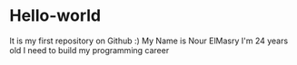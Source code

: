 # Hello-world
It is my first repository on Github :)
My Name is Nour ElMasry
I'm 24 years old
I need to build my programming career
